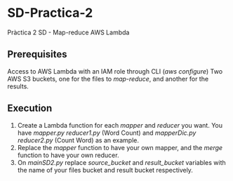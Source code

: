 # SD-Practica-2
Pràctica 2 SD - Map-reduce AWS Lambda

## Prerequisites
Access to AWS Lambda with an IAM role through CLI (_aws configure_)
Two AWS S3 buckets, one for the files to _map-reduce_, and another for the results.

## Execution
1. Create a Lambda function for each _mapper_ and _reducer_ you want. You have _mapper.py_ _reducer1.py_ (Word Count) and _mapperDic.py_ _reducer2.py_ (Count Word) as an example.
2. Replace the _mapper_ function to have your own mapper, and the _merge_ function to have your own reducer.
3. On _mainSD2.py_ replace _source_bucket_ and _result_bucket_ variables with the name of your files bucket and result bucket respectively.

